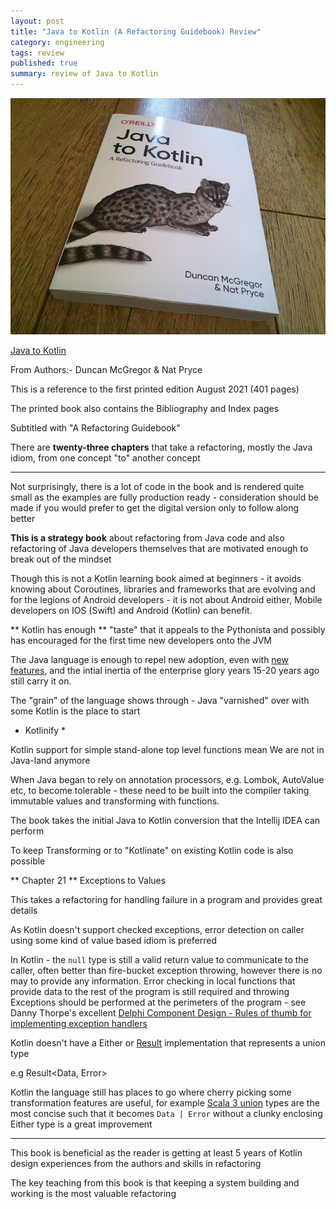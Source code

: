 ```yaml
---
layout: post
title: "Java to Kotlin (A Refactoring Guidebook) Review"
category: engineering
tags: review
published: true
summary: review of Java to Kotlin
---
```


![Java to Kotlin](/public/java-to-kotlin.jpg)

[Java to Kotlin](https://www.oreilly.com/library/view/java-to-kotlin/9781492082262/)

From Authors:- Duncan McGregor & Nat Pryce

This is a reference to the first printed edition August 2021 (401 pages)

The printed book also contains the Bibliography and Index pages

Subtitled with "A Refactoring Guidebook"

There are **twenty-three chapters** that take a refactoring, mostly the Java idiom, from one concept "to" another concept

---

Not surprisingly, there is a lot of code in the book and is rendered quite small as the examples are fully production ready - consideration should be made if you would prefer to get the digital version only to follow along better

**This is a strategy book** about refactoring from Java code and also refactoring of Java developers themselves that are motivated enough to break out of the mindset

Though this is not a Kotlin learning book aimed at beginners - it avoids knowing about Coroutines, libraries and frameworks that are evolving 
and for the legions of Android developers - it is not about Android either, Mobile developers on IOS (Swift) and Android (Kotlin) can benefit.

** Kotlin has enough ** "taste" that it appeals to the Pythonista and possibly has encouraged for the first time new developers onto the JVM 

The Java language is enough to repel new adoption, even with [new features](https://openjdk.java.net/jeps/359), and the intial inertia of the enterprise glory years 15-20 years ago still carry it on. 

The "grain" of the language shows through - Java "varnished" over with some Kotlin is the place to start 

* Kotlinify *

Kotlin support for simple stand-alone top level functions mean We are not in Java-land anymore

When Java began to rely on annotation processors, e.g. Lombok, AutoValue etc, to become tolerable - these need to be built into the compiler
taking immutable values and transforming with functions.

The book takes the initial Java to Kotlin conversion that the Intellij IDEA can perform

To keep Transforming or to "Kotlinate" on existing Kotlin code is also possible

** Chapter 21 ** Exceptions to Values

This takes a refactoring for handling failure in a program and provides great details

As Kotlin doesn't support checked exceptions, error detection on caller using some kind of value based idiom is preferred 

In Kotlin - the `null` type is still a valid return value to communicate to the caller, often better than fire-bucket exception throwing, however there is no may to provide any information. Error checking in local functions that provide data to the rest of the program is still required and throwing Exceptions should be performed at the perimeters of the program - see 
Danny Thorpe's excellent [Delphi Component Design - Rules of thumb for implementing exception handlers](https://dl.acm.org/doi/book/10.5555/524370)

Kotlin doesn't have a Either or [Result](https://kotlinlang.org/api/latest/jvm/stdlib/kotlin/-result/) implementation that represents a union type 

e.g Result<Data, Error>

Kotlin the language still has places to go where cherry picking some transformation features are useful, for example [Scala 3 union](https://docs.scala-lang.org/scala3/book/types-union.html) types are the most concise such that it becomes `Data | Error` without a clunky enclosing Either type is a great improvement

---

This book is beneficial as the reader is getting at least 5 years of Kotlin design experiences from the authors and skills in refactoring 

The key teaching from this book is that keeping a system building and working is the most valuable refactoring

